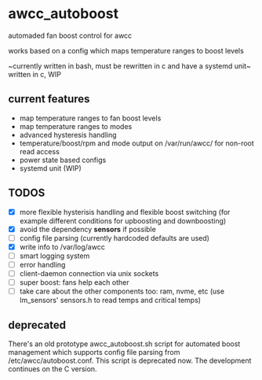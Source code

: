 # awcc_autoboost

automaded fan boost control for awcc

works based on a config which maps temperature ranges to boost levels

~currently written in bash, must be rewritten in c and have a systemd unit~
written in c, WIP

## current features

- map temperature ranges to fan boost levels
- map temperature ranges to modes
- advanced hysteresis handling
- temperature/boost/rpm and mode output on /var/run/awcc/ for non-root read access
- power state based configs
- systemd unit (WIP)

## TODOS

- [x] more flexible hysterisis handling and flexible boost switching (for example
different conditions for upboosting and downboosting)
- [x] avoid the dependency **sensors** if possible
- [ ] config file parsing (currently hardcoded defaults are used)
- [x] write info to /var/log/awcc
- [ ] smart logging system
- [ ] error handling
- [ ] client-daemon connection via unix sockets
- [ ] super boost: fans help each other
- [ ] take care about the other components too: ram, nvme, etc (use lm_sensors' sensors.h to read temps and critical temps)

## deprecated

There's an old prototype awcc_autoboost.sh script for automated boost management
which supports config file parsing from /etc/awcc/autoboost.conf. This script is
deprecated now. The development continues on the C version.
